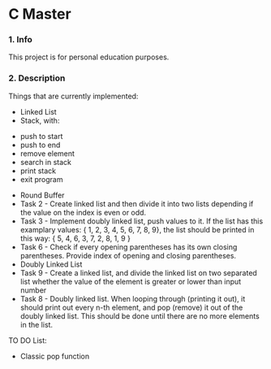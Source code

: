 # C Master
### 1. Info
This project is for personal education purposes.


### 2. Description
Things that are currently implemented:
 - Linked List
 - Stack, with:
  * push to start
  * push to end
  * remove element
  * search in stack
  * print stack
  * exit program
  
 - Round Buffer
 - Task 2 - Create linked list and then divide it into two lists depending if the value on the index is even or odd.
 - Task 3 - Implement doubly linked list, push values to it. If the list has this examplary values: { 1, 2, 3, 4, 5, 6, 7, 8, 9}, the list should be printed in this way: { 5, 4, 6, 3, 7, 2, 8, 1, 9 }
 - Task 6 - Check if every opening parentheses has its own closing parentheses. Provide index of opening and closing parentheses.
 - Doubly Linked List
 - Task 9 - Create a linked list, and divide the linked list on two separated list whether the value of the element is greater or lower than input number
 - Task 8 - Doubly linked list. When looping through (printing it out), it should print out every n-th element, and pop (remove) it out of the doubly linked list. This should be done until there are no more elements in the list.
 
TO DO List:
  - Classic pop function

